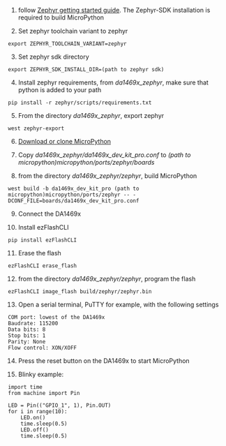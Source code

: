 1. follow [Zephyr getting started guide](https://docs.zephyrproject.org/latest/getting_started/installation_win.html). The Zephyr-SDK installation is required to build MicroPython

2. Set zephyr toolchain variant to zephyr
```
export ZEPHYR_TOOLCHAIN_VARIANT=zephyr 
```

3. Set zephyr sdk directory
```
export ZEPHYR_SDK_INSTALL_DIR=(path to zephyr sdk)
```

4. Install zephyr requirements, from <i>da1469x_zephyr</i>, make sure that python is added to your path
```
pip install -r zephyr/scripts/requirements.txt
```

5. From the directory <i>da1469x_zephyr</i>, export zephyr
```
west zephyr-export
```

6. [Download or clone MicroPython](https://github.com/micropython/micropython)

7. Copy <i>da1469x_zephyr/da1469x_dev_kit_pro.conf</i> to <i>(path to micropython)micropython/ports/zephyr/boards</i>

8. from the directory <i>da1469x_zephyr/zephyr</i>, build MicroPython
```
west build -b da1469x_dev_kit_pro (path to micropython)micropython/ports/zephyr -- -DCONF_FILE=boards/da1469x_dev_kit_pro.conf
```

9. Connect the DA1469x

10. Install ezFlashCLI
```
pip install ezFlashCLI
```

11. Erase the flash
```
ezFlashCLI erase_flash
```

12. from the directory <i>da1469x_zephyr/zephyr</i>, program the flash
```
ezFlashCLI image_flash build/zephyr/zephyr.bin
```

13. Open a serial terminal, PuTTY for example, with the following settings
```
COM port: lowest of the DA1469x
Baudrate: 115200
Data bits: 8
Stop bits: 1
Parity: None
Flow control: XON/XOFF
```

14. Press the reset button on the DA1469x to start MicroPython

15. Blinky example:
```
import time
from machine import Pin

LED = Pin(("GPIO_1", 1), Pin.OUT)
for i in range(10):
    LED.on()
    time.sleep(0.5)
    LED.off()
    time.sleep(0.5)
```

